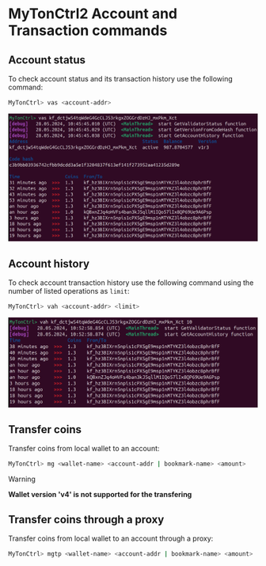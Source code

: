 # MyTonCtrl2 Account and Transaction commands

## Account status

To check account status and its transaction history use the following command:

```bash
MyTonCtrl> vas <account-addr>
```

![](/docs/img/vas.png)

## Account history

To check account transaction history use the following command using the number of listed operations as `limit`:

```bash
MyTonCtrl> vah <account-addr> <limit>
```

![](/docs/img/vah.png)

## Transfer coins

Transfer coins from local wallet to an account:

```bash
MyTonCtrl> mg <wallet-name> <account-addr | bookmark-name> <amount>
```

> [!WARNING] 
> **Wallet version 'v4' is not supported for the transfering**


## Transfer coins through a proxy

Transfer coins from local wallet to an account through a proxy:

```bash
MyTonCtrl> mgtp <wallet-name> <account-addr | bookmark-name> <amount>
```
